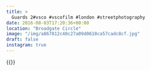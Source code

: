 ```yaml
---
title: >
  Guards 2#vsco #vscofilm #london #streetphotography
date: 2016-08-03T17:20:36+00:00
location: "Broadgate Circle"
image: "/img/a867812c40c27a09d0610ca57cadc8cf.jpg"
draft: false
instagram: true
---
```


{{<photo src="/img/a867812c40c27a09d0610ca57cadc8cf.jpg">}}
